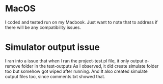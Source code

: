 # MacOS
I coded and tested run on my Macbook. Just want to note that to address if there will be any compatibility issues.

# Simulator output issue
I ran into a issue that when I ran the project-test.pl file, it only output e-remove folder in the test-outputs
As I observed, it did create simulate folder too but somehow got wiped after running. And It also
created simulate output files too, since comments.txt showed that.
